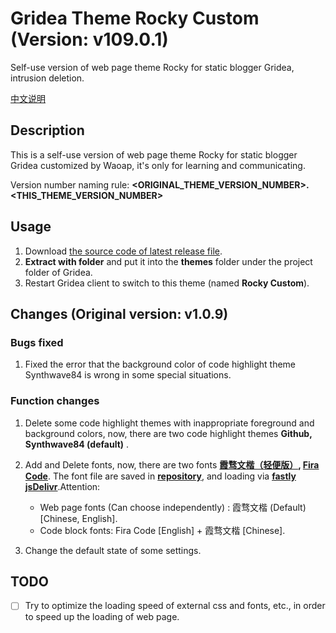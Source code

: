 # Gridea Theme Rocky Custom (Version: v109.0.1)

Self-use version of web page theme Rocky for static blogger Gridea, intrusion deletion.

[中文说明](README_ZH.md)

## Description

This is a self-use version of web page theme Rocky for static blogger Gridea customized by Waoap, it's only for learning and communicating.

Version number naming rule: **<ORIGINAL_THEME_VERSION_NUMBER>.<THIS_THEME_VERSION_NUMBER>**

## Usage

1. Download [the source code of latest release file](https://github.com/Waoap/gridea-theme-rocky-custom/releases).
2. **Extract with folder** and put it into the **themes** folder under the project folder of Gridea.
3. Restart Gridea client to switch to this theme (named **Rocky Custom**).

## Changes (Original version: v1.0.9)

### Bugs fixed

1. Fixed the error that the background color of code highlight theme Synthwave84 is wrong in some special situations.

### Function changes

1. Delete some code highlight themes with inappropriate foreground and background colors, now, there are two code highlight themes **Github, Synthwave84 (default)** .
2. Add and Delete fonts, now, there are two fonts **[霞骛文楷（轻便版）](https://github.com/lxgw/LxgwWenKai-Lite), [Fira Code](https://github.com/tonsky/FiraCode)**. The font file are saved in **[repository](https://github.com/Waoap/waoap.github.io/tree/main/fonts)**, and loading via **[fastly jsDelivr](https://fastly.jsdelivr.net)**.Attention:

    - Web page fonts (Can choose independently) : 霞骛文楷 (Default) [Chinese, English].
    - Code block fonts: Fira Code [English] + 霞骛文楷 [Chinese].

3. Change the default state of some settings.

## TODO

- [ ] Try to optimize the loading speed of external css and fonts, etc., in order to speed up the loading of web page.
